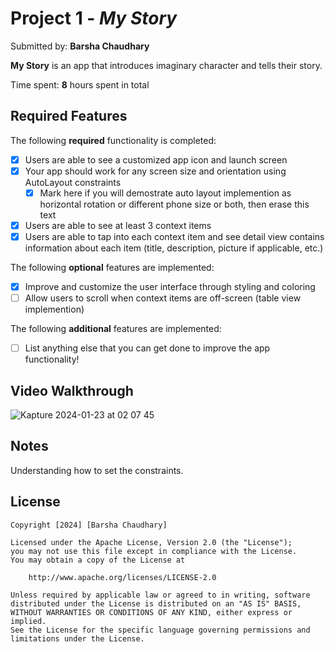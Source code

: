 # Project 1 - *My Story*

Submitted by: **Barsha Chaudhary**

**My Story** is an app that introduces imaginary character and tells their story.

Time spent: **8** hours spent in total

## Required Features

The following **required** functionality is completed:

- [X] Users are able to see a customized app icon and launch screen
- [X] Your app should work for any screen size and orientation using AutoLayout constraints
  - [X] Mark here if you will demostrate auto layout implemention as horizontal rotation or different phone size or both, then erase this text
- [X] Users are able to see at least 3 context items
- [X] Users are able to tap into each context item and see detail view contains information about each item (title, description, picture if applicable, etc.)
 
The following **optional** features are implemented:

- [X] Improve and customize the user interface through styling and coloring
- [ ] Allow users to scroll when context items are off-screen (table view implemention)

The following **additional** features are implemented:

- [ ] List anything else that you can get done to improve the app functionality!

## Video Walkthrough
![Kapture 2024-01-23 at 02 07 45](https://github.com/BarshaC/MyStoryProjectCodePath/assets/64405568/6754d420-cca2-4f48-8458-3a4d8d485b34)


## Notes

Understanding how to set the constraints. 

## License

    Copyright [2024] [Barsha Chaudhary]

    Licensed under the Apache License, Version 2.0 (the "License");
    you may not use this file except in compliance with the License.
    You may obtain a copy of the License at

        http://www.apache.org/licenses/LICENSE-2.0

    Unless required by applicable law or agreed to in writing, software
    distributed under the License is distributed on an "AS IS" BASIS,
    WITHOUT WARRANTIES OR CONDITIONS OF ANY KIND, either express or implied.
    See the License for the specific language governing permissions and
    limitations under the License.
